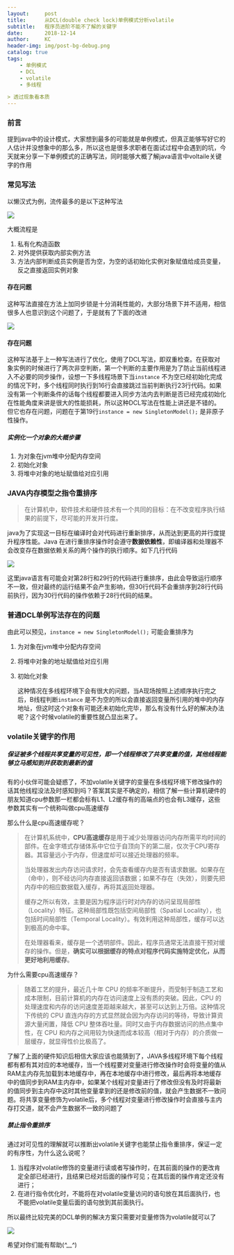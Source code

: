 ```yaml
---
layout:     post
title:      从DCL(double check lock)单例模式分析volatile
subtitle:   程序员进阶不能不了解的关键字
date:       2018-12-14
author:     KC
header-img: img/post-bg-debug.png
catalog: true
tags:
    - 单例模式
    - DCL
    - volatile
    - 多线程

> 透过现象看本质
---
```


### 前言

提到java中的设计模式，大家想到最多的可能就是单例模式，但真正能够写好它的人估计并没想象中的那么多，所以这也是很多求职者在面试过程中会遇到的坑，今天就来分享一下单例模式的正确写法，同时能够大概了解java语言中voltaile关键字的作用

### 常见写法

以懒汉式为例，流传最多的是以下这种写法

![](https://ws3.sinaimg.cn/large/006tNbRwgy1fy541g4dc7j30l808it9p.jpg)

大概流程是

1. 私有化构造函数
2. 对外提供获取内部实例方法
3. 方法内部判断成员实例是否为空，为空的话初始化实例对象赋值给成员变量，反之直接返回实例对象

#### 存在问题

这种写法直接在方法上加同步锁是十分消耗性能的，大部分场景下并不适用，相信很多人也意识到这个问题了，于是就有了下面的改进

![](https://ws3.sinaimg.cn/large/006tNbRwgy1fy5463j1tdj30jx0b1abd.jpg)

#### 存在问题

这种写法基于上一种写法进行了优化，使用了DCL写法，即双重检查。在获取对象实例的时候进行了两次非空判断，第一个判断的主要作用是为了防止当前线程进入不必要的同步操作，设想一下多线程场景下当`instance` 不为空已经初始化完成的情况下时，多个线程同时执行到16行会直接跳过当前判断执行23行代码。如果没有第一个判断条件的话每个线程都要进入同步方法内去判断是否已经完成初始化在性能角度来讲是很大的性能损耗，所以这种DCL写法在性能上讲还是不错的。但它也存在问题，问题在于第19行`instance = new SingletonModel();` 是非原子性操作。

##### 实例化一个对象的大概步骤 

1. 为对象在jvm堆中分配内存空间
2. 初始化对象
3. 将堆中对象的地址赋值给对应引用

### JAVA内存模型之指令重排序

> 在计算机中，软件技术和硬件技术有一个共同的目标：在不改变程序执行结果的前提下，尽可能的开发并行度。

java为了实现这一目标在编译时会对代码进行重新排序，从而达到更高的并行度提升程序性能。Java 在进行重排序操作时会遵守**数据依赖性**，即编译器和处理器不会改变存在数据依赖关系的两个操作的执行顺序。如下几行代码

![](https://ws2.sinaimg.cn/large/006tNbRwgy1fy55umzwawj30cq036jrg.jpg)

这里java语言有可能会对第28行和29行的代码进行重排序，由此会导致运行顺序不一致，但对最终的运行结果不会产生影响，但30行代码不会重排序到28行代码前执行，因为30行代码的操作依赖于28行代码的结果。

### 普通DCL单例写法存在的问题

由此可以预见，`instance = new SingletonModel();` 可能会重排序为

1. 为对象在jvm堆中分配内存空间

2. 将堆中对象的地址赋值给对应引用

3. 初始化对象



   这种情况在多线程环境下会有很大的问题，当A现场按照上述顺序执行完之后，B线程判断`instance` 是不为空的所以会直接返回变量所引用的堆中的内存地址，但这时这个对象有可能还未初始化完毕，那么有没有什么好的解决办法呢？这个时候volatile的重要性就凸显出来了。

### volatile关键字的作用

##### 保证被多个线程共享变量的可见性，即一个线程修改了共享变量的值，其他线程能够立马感知到并获取到最新的值

有的小伙伴可能会疑惑了，不加volatile关键字的变量在多线程环境下修改操作的话其他线程没法及时感知到吗？答案其实是不确定的，相信了解一些计算机硬件的朋友知道cpu参数那一栏都会标有L1、L2缓存有的高端点的也会有L3缓存，这些参数其实有一个统称叫做cpu高速缓存

那么什么是cpu高速缓存呢？

> 在计算机系统中，**CPU高速缓存**是用于减少处理器访问内存所需平均时间的部件。在金字塔式存储体系中它位于自顶向下的第二层，仅次于CPU寄存器。其容量远小于内存，但速度却可以接近处理器的频率。
>
> 当处理器发出内存访问请求时，会先查看缓存内是否有请求数据。如果存在（命中），则不经访问内存直接返回该数据；如果不存在（失效），则要先把内存中的相应数据载入缓存，再将其返回处理器。
>
> 缓存之所以有效，主要是因为程序运行时对内存的访问呈现局部性（Locality）特征。这种局部性既包括空间局部性（Spatial Locality），也包括时间局部性（Temporal Locality）。有效利用这种局部性，缓存可以达到极高的命中率。
>
> 在处理器看来，缓存是一个透明部件。因此，程序员通常无法直接干预对缓存的操作。但是，**确实可以根据缓存的特点对程序代码实施特定优化，从而更好地利用缓存**。

为什么需要cpu高速缓存？

>  随着工艺的提升，最近几十年 CPU 的频率不断提升，而受制于制造工艺和成本限制，目前计算机的内存在访问速度上没有质的突破。因此，CPU 的处理速度和内存的访问速度差距越来越大，甚至可以达到上万倍。这种情况下传统的 CPU 直连内存的方式显然就会因为内存访问的等待，导致计算资源大量闲置，降低 CPU 整体吞吐量。同时又由于内存数据访问的热点集中性，在 CPU 和内存之间用较为快速而成本较高（相对于内存）的介质做一层缓存，就显得性价比极高了。

了解了上面的硬件知识后相信大家应该也能猜到了，JAVA多线程环境下每个线程都有都有其对应的本地缓存，当一个线程要对变量进行修改操作时会将变量的值从RAM主内存先加载到本地缓存中，再在本地缓存中进行修改，最后再将本地缓存中的值同步到RAM主内存中，如果某个线程对变量进行了修改但没有及时将最新的值同步到主内存中这时其他变量拿到的还是修改前的值，就会产生数据不一致问题。将共享变量修饰为volatile后，多个线程对变量进行修改操作时会直接与主内存打交道，就不会产生数据不一致的问题了



##### 禁止指令重排序

通过对可见性的理解就可以推断出volatile关键字也能禁止指令重排序，保证一定的有序性，为什么这么说呢？

1. 当程序对volatile修饰的变量进行读或者写操作时，在其前面的操作的更改肯定全部已经进行，且结果已经对后面的操作可见；在其后面的操作肯定还没有进行；
2. 在进行指令优化时，不能将在对volatile变量访问的语句放在其后面执行，也不能把volatile变量后面的语句放到其前面执行。



所以最终比较完美的DCL单例的解决方案只需要对变量修饰为volatile就可以了

![](https://ws3.sinaimg.cn/large/006tNbRwgy1fy57irqfj9j30hz0b2gmq.jpg)

希望对你们能有帮助(*^__^*) 